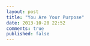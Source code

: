 ```yaml
---
layout: post
title: "You Are Your Purpose"
date: 2013-10-20 22:52
comments: true
published: false
---
```

